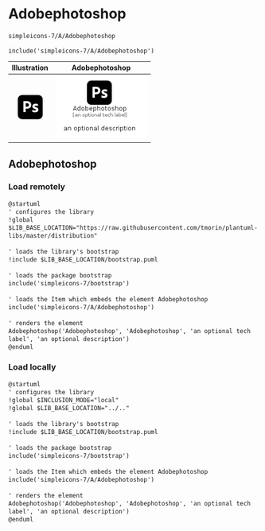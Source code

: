 # Adobephotoshop


```text
simpleicons-7/A/Adobephotoshop
```

```text
include('simpleicons-7/A/Adobephotoshop')
```



| Illustration | Adobephotoshop |
| :---: | :---: |
| ![illustration for Illustration](../../simpleicons-7/A/Adobephotoshop.png) | ![illustration for Adobephotoshop](../../simpleicons-7/A/Adobephotoshop.Local.png) |




## Adobephotoshop

### Load remotely
```plantuml
@startuml
' configures the library
!global $LIB_BASE_LOCATION="https://raw.githubusercontent.com/tmorin/plantuml-libs/master/distribution"

' loads the library's bootstrap
!include $LIB_BASE_LOCATION/bootstrap.puml

' loads the package bootstrap
include('simpleicons-7/bootstrap')

' loads the Item which embeds the element Adobephotoshop
include('simpleicons-7/A/Adobephotoshop')

' renders the element
Adobephotoshop('Adobephotoshop', 'Adobephotoshop', 'an optional tech label', 'an optional description')
@enduml
```

### Load locally
```plantuml
@startuml
' configures the library
!global $INCLUSION_MODE="local"
!global $LIB_BASE_LOCATION="../.."

' loads the library's bootstrap
!include $LIB_BASE_LOCATION/bootstrap.puml

' loads the package bootstrap
include('simpleicons-7/bootstrap')

' loads the Item which embeds the element Adobephotoshop
include('simpleicons-7/A/Adobephotoshop')

' renders the element
Adobephotoshop('Adobephotoshop', 'Adobephotoshop', 'an optional tech label', 'an optional description')
@enduml
```


